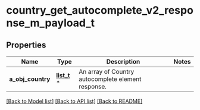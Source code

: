 # country_get_autocomplete_v2_response_m_payload_t

## Properties
Name | Type | Description | Notes
------------ | ------------- | ------------- | -------------
**a_obj_country** | [**list_t**](country_autocomplete_element_response.md) \* | An array of Country autocomplete element response. | 

[[Back to Model list]](../README.md#documentation-for-models) [[Back to API list]](../README.md#documentation-for-api-endpoints) [[Back to README]](../README.md)


